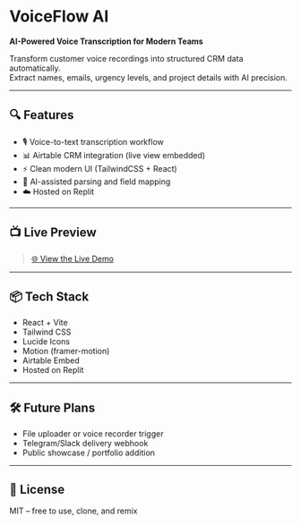 # VoiceFlow AI

**AI-Powered Voice Transcription for Modern Teams**

Transform customer voice recordings into structured CRM data automatically.  
Extract names, emails, urgency levels, and project details with AI precision.

---

## 🔍 Features

- 🎙️ Voice-to-text transcription workflow
- 📊 Airtable CRM integration (live view embedded)
- ⚡ Clean modern UI (TailwindCSS + React)
- 🧠 AI-assisted parsing and field mapping
- ☁️ Hosted on Replit

---

## 📺 Live Preview

> [🌐 View the Live Demo](https://replit.com/@rikotoh2/VoiceFlowAI)

---

## 📦 Tech Stack

- React + Vite
- Tailwind CSS
- Lucide Icons
- Motion (framer-motion)
- Airtable Embed
- Hosted on Replit

---

## 🛠️ Future Plans

- File uploader or voice recorder trigger
- Telegram/Slack delivery webhook
- Public showcase / portfolio addition

---

## 📄 License

MIT – free to use, clone, and remix
